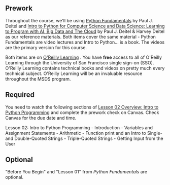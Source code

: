 Prework
----

Throughout the course, we'll be using [Python Fundamentals](https://www.oreilly.com/library/view/python-fundamentals/9780135917411/) by Paul J. Deitel and [Intro to Python for Computer Science and Data Science: Learning to Program with AI, Big Data and The Cloud](https://learning.oreilly.com/library/view/intro-to-python/9780135404799/) by Paul J. Deitel & Harvey Deitel as our reference materials. Both items cover the same material - Python Fundamentals are video lectures and Intro to Python… is a book. The videos are the primary version for this course.

Both items are on [O'Reilly Learning](https://learning.oreilly.com/) . You have __free__ access to all of O'Reilly Learning through the University of San Francisco single sign-on (SSO). O'Reilly Learning contains technical books and videos on pretty much every technical subject. O'Reilly Learning will be an invaluable resource throughout the MSDS program.

Required
------

You need to watch the following sections of [Lesson 02 Overview: Intro to Python Programming](https://learning.oreilly.com/videos/python-fundamentals/9780135917411/9780135917411-PFLL_Lesson02_00) and complete the prework check on Canvas. Check Canvas for the due date and time.

Lesson 02: Intro to Python Programming
    - Introduction
    - Variables and Assignment Statements
    - Arithmetic
    - Function print and an Intro to Single- and Double-Quoted Strings
    - Triple-Quoted Strings
    - Getting Input from the User

Optional
-------

"Before You Begin" and "Lesson 01" from _Python Fundamentals_ are optional. 